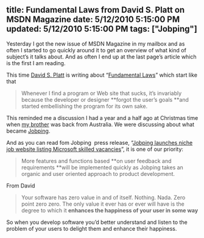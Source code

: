 title: Fundamental Laws from David S. Platt on MSDN Magazine
date: 5/12/2010 5:15:00 PM
updated: 5/12/2010 5:15:00 PM
tags: ["Jobping"]
---
Yesterday I got the new issue of MSDN Magazine in my mailbox and as often I started to go quickly around it to get an overview of what kind of subject’s it talks about. And as often I end up at the last page’s article which is the first I am reading.

This time [David S. Platt](http://msdn.microsoft.com/ee532098.aspx?sdmr=DavidPlatt&sdmi=authors) is writing about “[Fundamental Laws](http://msdn.microsoft.com/en-us/magazine/ff646970.aspx)” which start like that

> Whenever I find a program or Web site that sucks, it’s invariably because the developer or designer **forgot the user’s goals **and started embellishing the program for its own sake.

This reminded me a discussion I had a year and a half ago at Christmas time when [my brother](http://myaustraliantrip.blogspot.com/) was back from Australia. We were discussing about what became [Jobping](http://www.jobping.com).

And as you can read fom Jobping  press release, “[Jobping launches niche job website listing Microsoft skilled vacancies](http://blog.jobping.com/2010/04/jobping-launches-niche-job-website.html)”, it is one of our priority:

> More features and functions based **on user feedback and requirements **will be implemented quickly as Jobping takes an organic and user oriented approach to product development.

From David

> Your software has zero value in and of itself. Nothing. Nada. Zero point zero zero. The only value it ever has or ever will have is the degree to which it **enhances the happiness of your user in some way**

So when you develop software you’d better understand and listen to the problem of your users to delight them and enhance their happiness.
